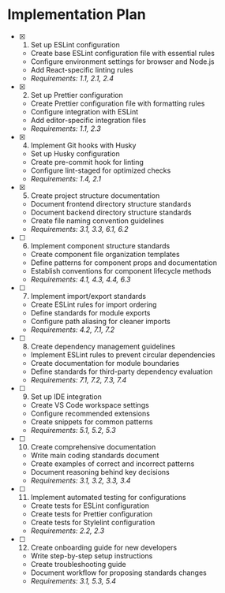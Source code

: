 # Implementation Plan

- [x] 1. Set up ESLint configuration
  - Create base ESLint configuration file with essential rules
  - Configure environment settings for browser and Node.js
  - Add React-specific linting rules
  - _Requirements: 1.1, 2.1, 2.4_

- [x] 2. Set up Prettier configuration
  - Create Prettier configuration file with formatting rules
  - Configure integration with ESLint
  - Add editor-specific integration files
  - _Requirements: 1.1, 2.3_

- [x] 4. Implement Git hooks with Husky
  - Set up Husky configuration
  - Create pre-commit hook for linting
  - Configure lint-staged for optimized checks
  - _Requirements: 1.4, 2.1_

- [x] 5. Create project structure documentation
  - Document frontend directory structure standards
  - Document backend directory structure standards
  - Create file naming convention guidelines
  - _Requirements: 3.1, 3.3, 6.1, 6.2_

- [ ] 6. Implement component structure standards
  - Create component file organization templates
  - Define patterns for component props and documentation
  - Establish conventions for component lifecycle methods
  - _Requirements: 4.1, 4.3, 4.4, 6.3_

- [ ] 7. Implement import/export standards
  - Create ESLint rules for import ordering
  - Define standards for module exports
  - Configure path aliasing for cleaner imports
  - _Requirements: 4.2, 7.1, 7.2_

- [ ] 8. Create dependency management guidelines
  - Implement ESLint rules to prevent circular dependencies
  - Create documentation for module boundaries
  - Define standards for third-party dependency evaluation
  - _Requirements: 7.1, 7.2, 7.3, 7.4_

- [ ] 9. Set up IDE integration
  - Create VS Code workspace settings
  - Configure recommended extensions
  - Create snippets for common patterns
  - _Requirements: 5.1, 5.2, 5.3_

- [ ] 10. Create comprehensive documentation
  - Write main coding standards document
  - Create examples of correct and incorrect patterns
  - Document reasoning behind key decisions
  - _Requirements: 3.1, 3.2, 3.3, 3.4_

- [ ] 11. Implement automated testing for configurations
  - Create tests for ESLint configuration
  - Create tests for Prettier configuration
  - Create tests for Stylelint configuration
  - _Requirements: 2.2, 2.3_

- [ ] 12. Create onboarding guide for new developers
  - Write step-by-step setup instructions
  - Create troubleshooting guide
  - Document workflow for proposing standards changes
  - _Requirements: 3.1, 5.3, 5.4_
